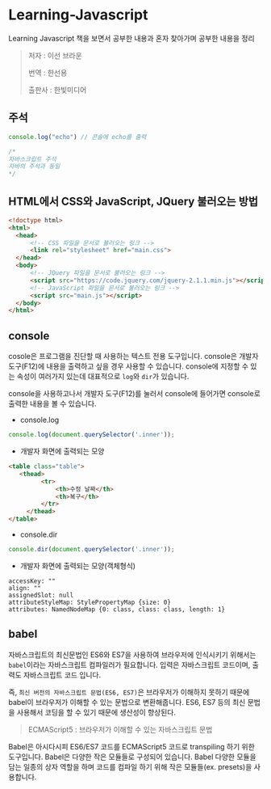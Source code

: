 # Learning-Javascript

Learning Javascript 책을 보면서 공부한 내용과 혼자 찾아가며 공부한 내용을 정리

> 저자 : 이선 브라운
>
> 번역 : 한선용
>
> 출판사 : 한빛미디어

## 주석 

  ```javascript
  console.log("echo") // 콘솔에 echo를 출력
  
  /*
  자바스크립트 주석
  자바의 주석과 동일
  */
  ```
 
## HTML에서 CSS와 JavaScript, JQuery 불러오는 방법 
 
  ```html 
<!doctype html>
<html>
    <head>
        <!-- CSS 파일을 문서로 불러오는 링크 -->
        <link rel="stylesheet" href="main.css">
    </head>
    <body>
        <!-- JQuery 파일을 문서로 불러오는 링크 -->
        <script src="https://code.jquery.com/jquery-2.1.1.min.js"></script>
        <!-- JavaScript 파일을 문서로 불러오는 링크 -->
        <script src="main.js"></script>
    </body>
</html>
  ```
  
 ## console 
 
  cosole은 프로그램을 진단할 때 사용하는 텍스트 전용 도구입니다. console은 개발자 도구(F12)에 내용을 출력하고 싶을 경우 사용할 수 있습니다.
  console에 지정할 수 있는 속성이 여러가지 있는데 대표적으로 `log`와 `dir`가 있습니다.

  console을 사용하고나서 개발자 도구(F12)를 눌러서 console에 들어가면 console로 출력한 내용을 볼 수 있습니다.
  
  - console.log
  
   ```javascript
   console.log(document.querySelector('.inner'));
   ```
   
   - 개발자 화면에 출력되는 모양 
   
   ```html
  <table class="table">
      <thead>
            <tr>
                <th>수정 날짜</th>
                <th>복구</th>
            </tr>
        </thead>
  </table>
  ```
  
  - console.dir 
  
  ```javascript
  console.dir(document.querySelector('.inner'));
  ```
  
   - 개발자 화면에 출력되는 모양(객체형식)
   
   ```
  accessKey: ""
  align: ""
  assignedSlot: null
  attributeStyleMap: StylePropertyMap {size: 0}
  attributes: NamedNodeMap {0: class, class: class, length: 1}
  ```

## babel 

   자바스크립트의 최신문법인 ES6와 ES7을 사용하여 브라우저에 인식시키기 위해서는 `babel`이라는 자바스크립트 컴파일러가 필요합니다. 입력은 자바스크립트 코드이며, 출력도 자바스크립트 코드 입니다.
   
   즉, `최신 버전의 자바스크립트 문법(ES6, ES7)`은 브라우저가 이해하지 못하기 때문에 babel이 브라우저가 이해할 수 있는 문법으로 변환해줍니다. ES6, ES7 등의 최신 문법을 사용해서 코딩을 할 수 있기 때문에 생산성이 향상된다.
   
   > ECMAScript5 : 브라우저가 이해할 수 있는 자바스크립트 문법
   
   Babel은 아시다시피 ES6/ES7 코드를 ECMAScript5 코드로 transpiling 하기 위한 도구입니다. Babel은 다양한 작은 모듈들로 구성되어 있습니다. Babel 다양한 모듈을 담는 일종의 상자 역할을 하며 코드를 컴파일 하기 위해 작은 모듈들(ex. presets)을 사용합니다.
  


